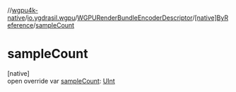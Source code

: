 //[wgpu4k-native](../../../../index.md)/[io.ygdrasil.wgpu](../../index.md)/[WGPURenderBundleEncoderDescriptor](../index.md)/[[native]ByReference](index.md)/[sampleCount](sample-count.md)

# sampleCount

[native]\
open override var [sampleCount](sample-count.md): [UInt](https://kotlinlang.org/api/core/kotlin-stdlib/kotlin/-u-int/index.html)